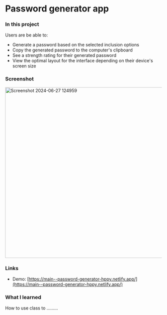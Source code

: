 # Password generator app


### In this project

Users are be able to:

- Generate a password based on the selected inclusion options
- Copy the generated password to the computer's clipboard
- See a strength rating for their generated password
- View the optimal layout for the interface depending on their device's screen size

### Screenshot

<img width="547" alt="Screenshot 2024-06-27 124959" src="https://github.com/happyGikundiro/Password-Generator-App/assets/172483008/3cde5cfe-7744-4161-8d2f-23225b8bf46f">


### Links

- Demo: [https://main--password-generator-hppy.netlify.app/](https://main--password-generator-hppy.netlify.app/)


### What I learned

How to use class to .........




